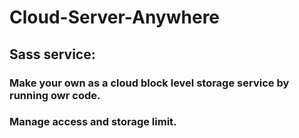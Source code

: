 # Cloud-Server-Anywhere

## Sass service: 
 ### Make your own as a cloud block level storage service by running owr code.
 ### Manage access and storage limit.
  
